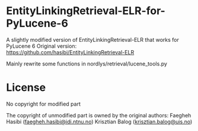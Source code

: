 # EntityLinkingRetrieval-ELR-for-PyLucene-6
A slightly modified version of EntityLinkingRetrieval-ELR that works for PyLucene 6
Original version: https://github.com/hasibi/EntityLinkingRetrieval-ELR

Mainly rewrite some functions in nordlys/retrieval/lucene_tools.py

# License

No copyright for modified part

The copyright of unmodified part is owned by the original authors: 
Faegheh Hasibi (faegheh.hasibi@idi.ntnu.no) 
Krisztian Balog (krisztian.balog@uis.no)
